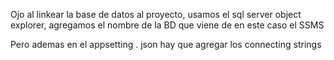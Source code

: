 Ojo al linkear la base de datos al proyecto, usamos el sql server object explorer, agregamos el nombre de la BD que viene de en este caso el SSMS 

Pero ademas en el appsetting . json hay que agregar los connecting strings 

